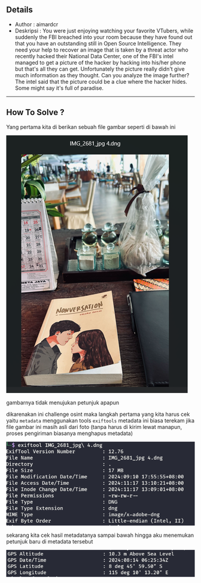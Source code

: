 ## **Details**
- Author : aimardcr
- Deskripsi : You were just enjoying watching your favorite VTubers, while suddenly the FBI breached into your room because they have found out that you have an outstanding still in Open Source Intelligence. They need your help to recover an image that is taken by a threat actor who recently hacked their National Data Center, one of the FBI's intel managed to get a picture of the hacker by hacking into his/her phone but that's all they can get. Unfortunately the picture really didn't give much information as they thought. Can you analyze the image further? The intel said that the picture could be a clue where the hacker hides. Some might say it's full of paradise.
---

## How To Solve ?
Yang pertama kita di berikan sebuah file gambar seperti di bawah ini

![Preview](images/1.png)

gambarnya tidak menujukan petunjuk apapun

dikarenakan ini challenge osint maka langkah pertama yang kita harus cek yaitu `metadata` menggunakan tools `exiftools`
metadata ini biasa terekam jika file gambar ini masih asli dari foto (tanpa harus di kirim lewat manapun, proses pengiriman biasanya menghapus metadata)

![Preview](images/2.png)

sekarang kita cek hasil metadatanya sampai bawah hingga aku menemukan petunjuk baru di metadata tersebut

![Preview](images/3.png)
